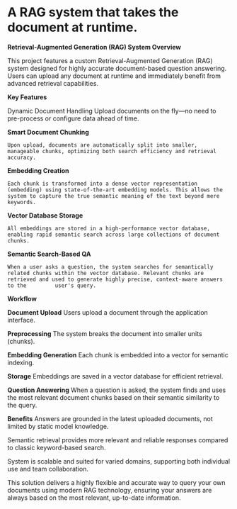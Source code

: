 # A RAG system that takes the document at runtime.


**Retrieval-Augmented Generation (RAG) System Overview**

This project features a custom Retrieval-Augmented Generation (RAG) system designed for highly accurate document-based question answering. Users can upload any document at runtime and immediately benefit from advanced retrieval capabilities.

**Key Features**

Dynamic Document Handling
Upload documents on the fly—no need to pre-process or configure data ahead of time.

  **Smart Document Chunking**
  
    Upon upload, documents are automatically split into smaller, manageable chunks, optimizing both search efficiency and retrieval accuracy.

  **Embedding Creation**
  
    Each chunk is transformed into a dense vector representation (embedding) using state-of-the-art embedding models. This allows the system to capture the true semantic meaning of the text beyond mere keywords.

  **Vector Database Storage**
  
    All embeddings are stored in a high-performance vector database, enabling rapid semantic search across large collections of document chunks.

  **Semantic Search-Based QA**
  
    When a user asks a question, the system searches for semantically related chunks within the vector database. Relevant chunks are retrieved and used to generate highly precise, context-aware answers to the         user's query.

**Workflow**

  **Document Upload**
    Users upload a document through the application interface.

  **Preprocessing**
    The system breaks the document into smaller units (chunks).

  **Embedding Generation**
    Each chunk is embedded into a vector for semantic indexing.

**Storage**
Embeddings are saved in a vector database for efficient retrieval.

**Question Answering**
When a question is asked, the system finds and uses the most relevant document chunks based on their semantic similarity to the query.

**Benefits**
Answers are grounded in the latest uploaded documents, not limited by static model knowledge.

Semantic retrieval provides more relevant and reliable responses compared to classic keyword-based search.

System is scalable and suited for varied domains, supporting both individual use and team collaboration.

This solution delivers a highly flexible and accurate way to query your own documents using modern RAG technology, ensuring your answers are always based on the most relevant, up-to-date information.
